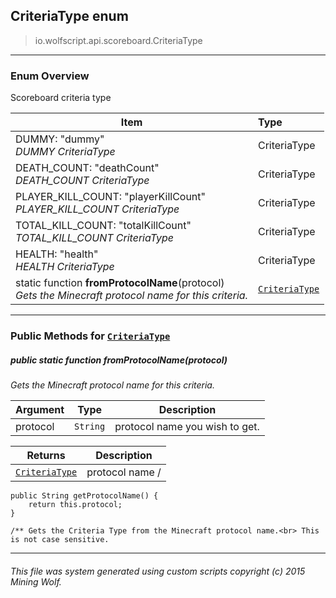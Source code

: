 ## CriteriaType __enum__

>io.wolfscript.api.scoreboard.CriteriaType

---

### Enum Overview

Scoreboard criteria type

Item | Type   
--- | :--- 
DUMMY: "dummy"<br> _DUMMY CriteriaType_ | CriteriaType
DEATH_COUNT: "deathCount"<br> _DEATH_COUNT CriteriaType_ | CriteriaType
PLAYER_KILL_COUNT: "playerKillCount"<br> _PLAYER_KILL_COUNT CriteriaType_ | CriteriaType
TOTAL_KILL_COUNT: "totalKillCount"<br> _TOTAL_KILL_COUNT CriteriaType_ | CriteriaType
HEALTH: "health"<br> _HEALTH CriteriaType_ | CriteriaType
static function __fromProtocolName__(protocol) <br> _Gets the Minecraft protocol name for this criteria._ | [`CriteriaType`](CriteriaType.md)



---


### Public Methods for [`CriteriaType`](CriteriaType.md)

##### <a id='fromprotocolname'></a>public static function __fromProtocolName__(protocol)

_Gets the Minecraft protocol name for this criteria._

Argument | Type | Description  
--- | --- | --- 
protocol | `String` | protocol name you wish to get.

Returns | Description
--- | --- 
[`CriteriaType`](CriteriaType.md) | protocol name /
    public String getProtocolName() {
        return this.protocol;
    }

    /** Gets the Criteria Type from the Minecraft protocol name.<br> This is not case sensitive.


---


###### This file was system generated using custom scripts copyright (c) 2015 Mining Wolf.
	

